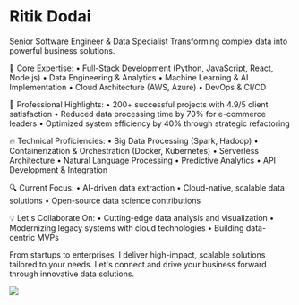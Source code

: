 # Ritik Dodai

Senior Software Engineer & Data Specialist
Transforming complex data into powerful business solutions.

🚀 Core Expertise:
• Full-Stack Development (Python, JavaScript, React, Node.js)
• Data Engineering & Analytics
• Machine Learning & AI Implementation
• Cloud Architecture (AWS, Azure)
• DevOps & CI/CD

💼 Professional Highlights:
• 200+ successful projects with 4.9/5 client satisfaction
• Reduced data processing time by 70% for e-commerce leaders
• Optimized system efficiency by 40% through strategic refactoring

🔥 Technical Proficiencies:
• Big Data Processing (Spark, Hadoop)
• Containerization & Orchestration (Docker, Kubernetes)
• Serverless Architecture
• Natural Language Processing
• Predictive Analytics
• API Development & Integration

🔍 Current Focus:
• AI-driven data extraction
• Cloud-native, scalable data solutions
• Open-source data science contributions

💡 Let's Collaborate On:
• Cutting-edge data analysis and visualization
• Modernizing legacy systems with cloud technologies
• Building data-centric MVPs

From startups to enterprises, I deliver high-impact, scalable solutions tailored to your needs. Let's connect and drive your business forward through innovative data solutions.

![](https://komarev.com/ghpvc/?username=Ritik55&color=blue&style=flat-square&label=Profile+views)
